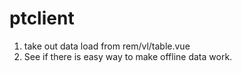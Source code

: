 # ptclient

1. take out data load from rem/vl/table.vue
2. See if there is easy way to make offline data work.
